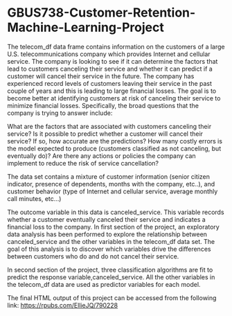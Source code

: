 # GBUS738-Customer-Retention-Machine-Learning-Project
The telecom_df data frame contains information on the customers of a large U.S. telecommunications company which provides Internet and cellular service.  The company is looking to see if it can determine the factors that lead to customers canceling their service and whether it can predict if a customer will cancel their service in the future.  The company has experienced record levels of customers leaving their service in the past couple of years and this is leading to large financial losses.  The goal is to become better at identifying customers at risk of canceling their service to minimize financial losses.
Specifically, the broad questions that the company is trying to answer include:



What are the factors that are associated with customers canceling their service?
Is it possible to predict whether a customer will cancel their service? If so, how accurate are the predictions?
How many costly errors is the model expected to produce (customers classified as not canceling, but eventually do)?
Are there any actions or policies the company can implement to reduce the risk of service cancellation?


The data set contains a mixture of customer information (senior citizen indicator, presence of dependents, months with the company, etc..), and customer behavior (type of Internet and cellular service, average monthly call minutes, etc…)

The outcome variable in this data is canceled_service. This variable records whether a customer eventually canceled their service and indicates a financial loss to the company.
In first section of the project, an exploratory data analysis has been performed to explore the relationship between canceled_service and the other variables in the telecom_df data set. The goal of this analysis is to discover which variables drive the differences between customers who do and do not cancel their service.

In second section of the project, three classification algorithms are fit to predict the response variable,canceled_service. All the other variables in the telecom_df data are used as predictor variables for each model.

The final HTML output of this project can be accessed from the following link:
https://rpubs.com/EllieJQ/790228
